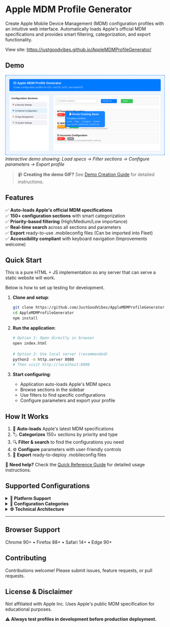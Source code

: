 # Apple MDM Profile Generator

Create Apple Mobile Device Management (MDM) configuration profiles with an intuitive web interface. Automatically loads Apple's official MDM specifications and provides smart filtering, categorization, and export functionality.

View site: https://justgoodvibes.github.io/AppleMDMProfileGenerator/

## Demo

![Apple MDM Profile Generator Demo](images/demo-placeholder.svg)
*Interactive demo showing: Load specs → Filter sections → Configure parameters → Export profile*

> 📹 **Creating the demo GIF?** See [Demo Creation Guide](docs/DEMO_CREATION_GUIDE.md) for detailed instructions.

## Features

✅ **Auto-loads Apple's official MDM specifications**  
✅ **150+ configuration sections** with smart categorization  
✅ **Priority-based filtering** (High/Medium/Low importance)   
✅ **Real-time search** across all sections and parameters  
✅ **Export** ready-to-use .mobileconfig files (Can be imported into Fleet)  
✅ **Accessibility compliant** with keyboard navigation  (Improvements welcome)  

## Quick Start

This is a pure HTML + JS implementation so any server that can serve a static website will work. 

Below is how to set up testing for development.
1. **Clone and setup**:
   ```bash
   git clone https://github.com/JustGoodVibes/AppleMDMProfileGenerator.git
   cd AppleMDMProfileGenerator
   npm install
   ```

2. **Run the application**:
   ```bash
   # Option 1: Open directly in browser
   open index.html

   # Option 2: Use local server (recommended)
   python3 -m http.server 8080
   # Then visit http://localhost:8080
   ```

3. **Start configuring**:
   - Application auto-loads Apple's MDM specs
   - Browse sections in the sidebar
   - Use filters to find specific configurations
   - Configure parameters and export your profile

## How It Works

1. 🔄 **Auto-loads** Apple's latest MDM specifications
2. 🏷️ **Categorizes** 150+ sections by priority and type
3. 🔍 **Filter & search** to find the configurations you need
4. ⚙️ **Configure** parameters with user-friendly controls
5. 📁 **Export** ready-to-deploy .mobileconfig files

📖 **Need help?** Check the [Quick Reference Guide](docs/QUICK_REFERENCE.md) for detailed usage instructions.

## Supported Configurations

<details>
<summary><strong>📱 Platform Support</strong></summary>

- **iOS** - iPhone and iPad device management
- **macOS** - Mac computer configuration
- **tvOS** - Apple TV settings
- **watchOS** - Apple Watch management

</details>

<details>
<summary><strong>🔧 Configuration Categories</strong></summary>

- **Core System** - Accounts, Restrictions, Top Level settings
- **Security & Privacy** - Firewall, VPN, Certificate Trust
- **Network** - WiFi, DNS, Proxy configurations
- **App Management** - App Store, Managed App Configuration
- **Device Settings** - AirPrint, Bluetooth, Camera controls
- **Authentication** - Single Sign-On, Active Directory
- **UI Customization** - Dock, Finder, Desktop appearance

</details>

<details>
<summary><strong>⚙️ Technical Architecture</strong></summary>

**Modular Design:**
- **Services** - Data fetching, caching, progress tracking, export
- **Managers** - UI state, filtering, section management
- **Components** - Reusable section and parameter components
- **Utilities** - Helper functions, constants, validation

**Data Processing:**
- Direct integration with Apple's official MDM specification API
- Intelligent parsing with robust fallback mechanisms
- Automatic detection and addition of missing MDM sections
- Hierarchical processing for parent-child section relationships

**Testing:**
- Comprehensive unit test suite for all functionality
- Badge system and filter testing
- End-to-end integration tests

</details>

---

## Browser Support
Chrome 90+ • Firefox 88+ • Safari 14+ • Edge 90+

## Contributing
Contributions welcome! Please submit issues, feature requests, or pull requests.

## License & Disclaimer
Not affiliated with Apple Inc. Uses Apple's public MDM specification for educational purposes.

⚠️ **Always test profiles in development before production deployment.**
